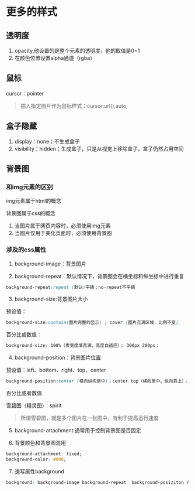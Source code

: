 # 更多的样式

## 透明度

1. opacity,他设置的是整个元素的透明度，他的取值是0~1
2. 在颜色位置设置alpha通道（rgba）

## 鼠标

cursor：pointer
> 插入指定图片作为鼠标样式：cursor:url(),auto;

## 盒子隐藏

1. display：none；不生成盒子
2. visibility：hidden；生成盒子，只是从视觉上移除盒子，盒子仍然占用空间

## 背景图

### 和img元素的区别

img元素属于html的概念

背景图属于css的概念

1. 当图片属于网页内容时，必须使用img元素
2. 当图片仅用于美化页面时，必须使用背景图

### 涉及的css属性

1. background-image：背景图片

2. background-repeat：默认情况下，背景图会在横坐标和纵坐标中进行重复

```css
background-repeat:repeat (默认)平铺；no-repeat不平铺
```

3. background-size:背景图片大小

预设值：
```css
background-size:contain(图片完整的显示) ; cover (图片充满区域，比例不变)
```

百分比或数值：
```css
background-size: 100%（表宽度填充满，高度自适应）； 300px 200px；
```
4. background-position：背景图片位置

预设值：left、bottom、right、top、center
```css
background-position:center (横向纵向居中)；center top（横向居中，纵向靠上）； right bottom（横向靠右，纵向考下）
```
百分比或者数值

雪碧图（精灵图）：spirit
> 所谓雪碧图，就是多个图片在一张图中，有利于提高运行速度

5. background-attachment:通常用于控制背景图是否固定

6. 背景颜色和背景图混用

```css
background-attachment: fixed;
background-color: #000;
```

7. 速写属性background

```css
background: background-image background-repeat  background-posiziton / background-size  background-attachment
```
